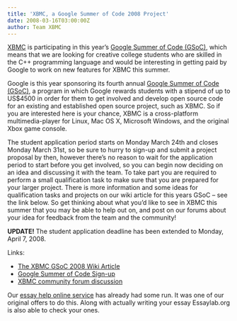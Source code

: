 ```yaml
---
title: 'XBMC, a Google Summer of Code 2008 Project'
date: 2008-03-16T03:00:00Z
author: Team XBMC
---
```

[XBMC](https://kodi.wiki/view/Main_Page) is participating in this year’s [Google Summer of Code (GSoC)](https://developers.google.com/open-source/gsoc/2008/?csw=1), which means that we are looking for creative college students who are skilled in the C++ programming language and would be interesting in getting paid by Google to work on new features for XBMC this summer.

 Google is this year sponsoring its fourth annual [Google Summer of Code (GSoC)](https://developers.google.com/open-source/gsoc/2008/?csw=1), a program in which Google rewards students with a stipend of up to US$4500 in order for them to get involved and develop open source code for an existing and established open source project, such as XBMC. So if you are interested here is your chance, XBMC is a cross-platform multimedia-player for Linux, Mac OS X, Microsoft Windows, and the original Xbox game console.

 The student application period starts on Monday March 24th and closes Monday March 31st, so be sure to hurry to sign-up and submit a project proposal by then, however there’s no reason to wait for the application period to start before you get involved, so you can begin now deciding on an idea and discussing it with the team. To take part you are required to perform a small qualification task to make sure that you are prepared for your larger project. There is more information and some ideas for qualification tasks and projects on our wiki article for this years GSoC – see the link below. So get thinking about what you’d like to see in XBMC this summer that you may be able to help out on, and post on our forums about your idea for feedback from the team and the community!

 **UPDATE!** The student application deadline has been extended to Monday, April 7, 2008.

 Links:  
 - [The XBMC GSoC 2008 Wiki Article](https://kodi.wiki/view/Google_Summer_of_Code_2008)  
 - [Google Summer of Code Sign-up](http://code.google.com/soc/2008/student_step1.html)  
 - [XBMC community forum discussion](https://forum.kodi.tv/showthread.php?tid=31986)

 Our [essay help online service](https://essaylab.org/) has already had some run. It was one of our original offers to do this. Along with actually writing your essay Essaylab.org is also able to check your ones.

 